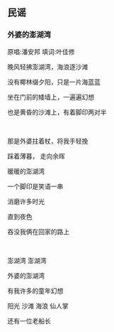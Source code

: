 


## 民谣

### 外婆的澎湖湾
原唱:潘安邦 填词:叶佳修

晚风轻拂澎湖湾，海浪逐沙滩

没有椰林缀夕阳，只是一片海蓝蓝

坐在门前的矮墙上，一遍遍幻想

也是黄昏的沙滩上，有着脚印两对半

<br>

那是外婆拄着杖，将我手轻挽

踩着薄暮， 走向余晖

暖暖的澎湖湾

一个脚印是笑语一串

消磨许多时光

直到夜色

吞没我俩在回家的路上

<br>

澎湖湾 澎湖湾

外婆的澎湖湾

有我许多的童年幻想

阳光  沙滩 海浪 仙人掌

还有一位老船长
